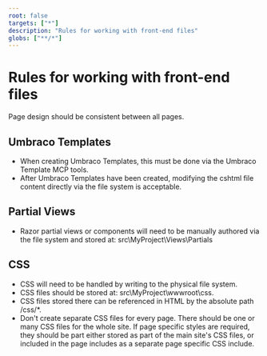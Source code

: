 ```yaml
---
root: false
targets: ["*"]
description: "Rules for working with front-end files"
globs: ["**/*"]
---
```


# Rules for working with front-end files

Page design should be consistent between all pages.

## Umbraco Templates

* When creating Umbraco Templates, this must be done via the Umbraco Template MCP tools.
* After Umbraco Templates have been created, modifying the cshtml file content directly via the file system is acceptable.

## Partial Views

* Razor partial views or components will need to be manually authored via the file system and stored at: src\MyProject\Views\Partials

## CSS

* CSS will need to be handled by writing to the physical file system.
* CSS files should be stored at: src\MyProject\wwwroot\css.
* CSS files stored there can be referenced in HTML by the absolute path /css/*.
* Don't create separate CSS files for every page. There should be one or many CSS files for the whole site. If page specific styles are required, they should be part either stored as part of the main site's CSS files, or included in the page includes as a separate page specific CSS include.